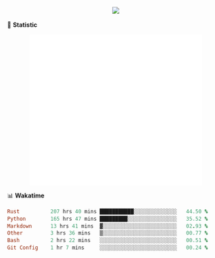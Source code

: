 <!-- https://github.com/DenverCoder1/readme-typing-svg -->
<p align="center">
<img src="https://readme-typing-svg.demolab.com?font=Orbitron&size=25&pause=1000&center=true&vCenter=true&random=false&width=600&lines=Welcome+to+my+GitHub+profile+page!" />


🌟 **Statistic**

<p align="center">
  <img width="400" align="top" src="https://github.com/fllesser/fllesser/blob/main/left.svg" />
  <img width="400" align="top" src="https://github.com/fllesser/fllesser/blob/main/right.svg" />
</p>


📊 **Wakatime**

<!--START_SECTION:waka-->

```ruby
Rust          207 hrs 40 mins ███████████░░░░░░░░░░░░░░   44.50 %
Python        165 hrs 47 mins █████████░░░░░░░░░░░░░░░░   35.52 %
Markdown      13 hrs 41 mins  ▓░░░░░░░░░░░░░░░░░░░░░░░░   02.93 %
Other         3 hrs 36 mins   ▒░░░░░░░░░░░░░░░░░░░░░░░░   00.77 %
Bash          2 hrs 22 mins   ░░░░░░░░░░░░░░░░░░░░░░░░░   00.51 %
Git Config    1 hr 7 mins     ░░░░░░░░░░░░░░░░░░░░░░░░░   00.24 %
```

<!--END_SECTION:waka-->

